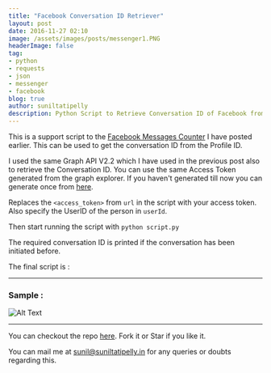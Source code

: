```yaml
---
title: "Facebook Conversation ID Retriever"
layout: post
date: 2016-11-27 02:10
image: /assets/images/posts/messenger1.PNG
headerImage: false
tag:
- python
- requests
- json
- messenger
- facebook
blog: true
author: suniltatipelly
description: Python Script to Retrieve Conversation ID of Facebook from Profile ID 
---
```



This is a support script to the [Facebook Messages Counter](http://suniltatipelly.in/facebook-messages-counter/) I have posted earlier. This can be used to get the conversation ID from the Profile ID. 

I used the same Graph API V2.2 which I have used in the previous post also to retrieve the Conversation ID. You can use the same Access Token generated from the graph explorer. If you haven't generated till now you can generate once from [here](https://developers.facebook.com/tools/explorer/145634995501895?method=GET&path=me%2Finbox&version=v2.2).

Replaces the `<access_token>` from `url` in the script with your access token. Also specify the UserID of the person in `userId`. 

Then start running the script with `python script.py` 

The required conversation ID is printed if the conversation has been initiated before.

The final script is :

<script src="https://gist.github.com/Sunil02324/6248ffaf6ee139535fafccc4035c1f0d.js"></script>

---

### Sample :

<img class="image" src="{{ site.url }}/assets/images/posts/messenger1.PNG" alt="Alt Text" style="display:block;margin:0 auto;">

---

You can checkout the repo [here](https://github.com/Sunil02324/Facebook-Conversation-ID-Retriever). Fork it or Star if you like it. 

You can mail me at <a href="mailto:sunil@suniltatipelly.in">sunil@suniltatipelly.in</a> for any queries or doubts regarding this.
